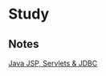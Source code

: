# Study

## Notes
[Java JSP, Servlets & JDBC](https://terry-notes.notion.site/JSP-Servlets-JDBC-76a1dfe8a35b4ba6919d079a429b6a34)

